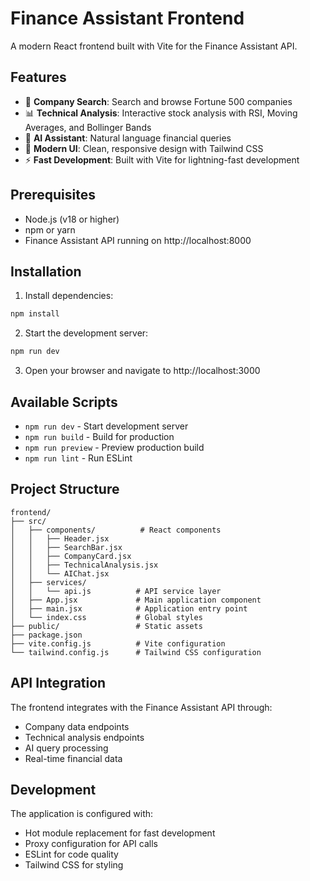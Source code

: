 # Finance Assistant Frontend

A modern React frontend built with Vite for the Finance Assistant API.

## Features

- 🏢 **Company Search**: Search and browse Fortune 500 companies
- 📊 **Technical Analysis**: Interactive stock analysis with RSI, Moving Averages, and Bollinger Bands
- 🤖 **AI Assistant**: Natural language financial queries
- 🎨 **Modern UI**: Clean, responsive design with Tailwind CSS
- ⚡ **Fast Development**: Built with Vite for lightning-fast development

## Prerequisites

- Node.js (v18 or higher)
- npm or yarn
- Finance Assistant API running on http://localhost:8000

## Installation

1. Install dependencies:
```bash
npm install
```

2. Start the development server:
```bash
npm run dev
```

3. Open your browser and navigate to http://localhost:3000

## Available Scripts

- `npm run dev` - Start development server
- `npm run build` - Build for production
- `npm run preview` - Preview production build
- `npm run lint` - Run ESLint

## Project Structure

```
frontend/
├── src/
│   ├── components/          # React components
│   │   ├── Header.jsx
│   │   ├── SearchBar.jsx
│   │   ├── CompanyCard.jsx
│   │   ├── TechnicalAnalysis.jsx
│   │   └── AIChat.jsx
│   ├── services/
│   │   └── api.js          # API service layer
│   ├── App.jsx             # Main application component
│   ├── main.jsx            # Application entry point
│   └── index.css           # Global styles
├── public/                 # Static assets
├── package.json
├── vite.config.js          # Vite configuration
└── tailwind.config.js      # Tailwind CSS configuration
```

## API Integration

The frontend integrates with the Finance Assistant API through:
- Company data endpoints
- Technical analysis endpoints
- AI query processing
- Real-time financial data

## Development

The application is configured with:
- Hot module replacement for fast development
- Proxy configuration for API calls
- ESLint for code quality
- Tailwind CSS for styling
